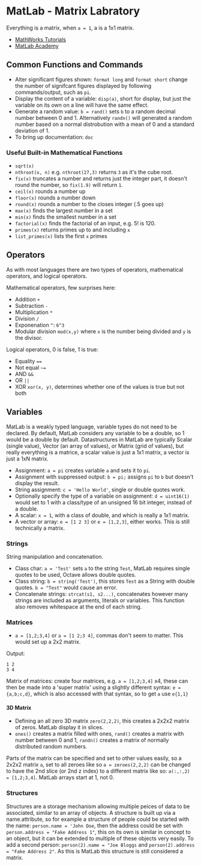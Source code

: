 # MatLab - Matrix Labratory

Everything is a matrix, when `a = 1`, a is a 1x1 matrix.

* [MathWorks Tutorials](https://uk.mathworks.com/support)
* [MatLab Academy](https://matlabacademy.mathworks.com/)

## Common Functions and Commands

* Alter significant figures shown: `format long` and `format short` change the number of signifcant figures displayed by following commands/output, such as `pi`.
* Display the content of a variable: `disp(a)`, short for display, but just the variable on its own on a line will have the same effect.
* Generate a random value: `b = rand()` sets `b` to a random decimal number between 0 and 1. Alternatively `randn()` will generated a random number based on a normal distrobution with a mean of 0 and a standard deviation of 1.
* To bring up documentation: `doc`

### Useful Built-in Mathematical Functions

* `sqrt(x)`
* `nthroot(x, n)` e.g. `nthroot(27,3)` returns `3` as it's the cube root.
* `fix(x)` truncates a number and returns just the integer part, it doesn't round the number, so `fix(1.9)` will return `1`.
* `ceil(x)` rounds a number up
* `floor(x)` rounds a number down
* `round(x)` rounds a number to the closes integer (.5 goes up)
* `max(x)` finds the largest number in a set
* `min(x)` finds the smallest number in a set
* `factorial(x)` finds the factorial of an input, e.g. 5! is 120.
* `primes(x)` returns primes up to and including `x`
* `list_primes(x)` lists the first `x` primes

## Operators

As with most languages there are two types of operators, mathematical operators, and logical operators.

Mathematical operators, few surprises here:

* Addition `+`
* Subtraction `-`
* Multiplication `*`
* Division `/`
* Exponenation `^`: `6^3`
* Modular division `mod(x,y)` where `x` is the number being divided and `y` is the divisor.

Logical operators, 0 is false, 1 is true:

* Equality `==`
* Not equal `~=`
* AND `&&`
* OR `||`
* XOR `xor(x, y)`, determines whether one of the values is true but not both

## Variables

MatLab is a weakly typed language, variable types do not need to be declared.
By default, MatLab considers any variable to be a double, so 1 would be a double by default.
Datastructures in MatLab are typically Scalar (single value), Vector (an array of values), or Matrix (grid of values), but really everything is a matrice, a scalar value is just a 1x1 matrix, a vector is just a 1xN matrix.

* Assignment: `a = pi` creates variable `a` and sets it to `pi`.
* Assignment with suppressed output: `b = pi;` assigns `pi` to `b` but doesn't display the result.
* String assignment: `c = 'Hello World'`, single or double quotes work.
* Optionally specify the type of a variable on assignment: `d = uint16(1)` would set to 1 with a class/type of an unsigned 16 bit integer, instead of a double.
* A scalar: `x = 1`, with a class of double, and which is really a 1x1 matrix.
* A vector or array: `e = [1 2 3]` or `e = [1,2,3]`, either works. This is still technically a matrix.

### Strings

String manipulation and concatenation.

* Class char: `a = 'Test'` sets `a` to the string `Test`, MatLab requires single quotes to be used, Octave allows double quotes.
* Class string: `b = string('Test')`, this stores `Test` as a String with double quotes. `b = "Test"` would cause an error.
* Concatenate strings: `strcat(s1, s2...)`, concatenates however many strings are included as arguments, literals or variables. This function also removes whitespace at the end of each string.

### Matrices

* `a = [1,2;3,4]` or `a = [1 2;3 4]`, commas don't seem to matter. This would set up a 2x2 matrix.

Output:

```matrix
1 2
3 4
```

Matrix of matrices: create four matrices, e.g. `a = [1,2;3,4]` x4, these can then be made into a 'super matrix' using a slightly different syntax: `e = {a,b;c,d}`, which is also accessed with that syntax, so to get `a` use `e{1,1}`

#### 3D Matrix

* Defining an all zero 3D matrix `zero(2,2,2)`, this creates a 2x2x2 matrix of zeros. MatLab display it in slices.
* `ones()` creates a matrix filled with ones, `rand()` creates a matrix with number between 0 and 1, `randn()` creates a matrix of normally distributed random numbers.

Parts of the matrix can be specified and set to other values easily, so a 2x2x2 matrix `a`, set to all zeroes like so `a = zeroes(2,2,2)` can be changed to have the 2nd slice (or 2nd z index) to a different matrix like so: `a(:,:,2) = [1,2;3,4]`. MatLab arrays start at 1, not 0.

### Structures

Structures are a storage mechanism allowing multiple peices of data to be associated, similar to an array of objects.
A structure is built up via a name.attribute, so for example a structure of people could be started with the name: `person.name = 'John Doe`, then the address could be set with `person.address = "Fake Address 1"`, this on its own is similar in concept to an object, but it can be extended to multiple of these objects very easily. To add a second person: `person(2).name = "Joe Bloggs` and `person(2).address = "Fake Address 2"`. As this is MatLab this structure is still considered a matrix.